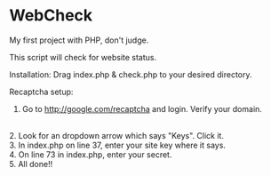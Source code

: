 # WebCheck

My first project with PHP, don't judge. 

This script will check for website status.

Installation:
Drag index.php & check.php to your desired directory.

Recaptcha setup:
<br>
1. Go to http://google.com/recaptcha and login. Verify your domain.
<br>
2. Look for an dropdown arrow which says "Keys". Click it.
<br>
3. In index.php on line 37, enter your site key where it says.
<br>
4. On line 73 in index.php, enter your secret.
<br>
5. All done!!
<br>

